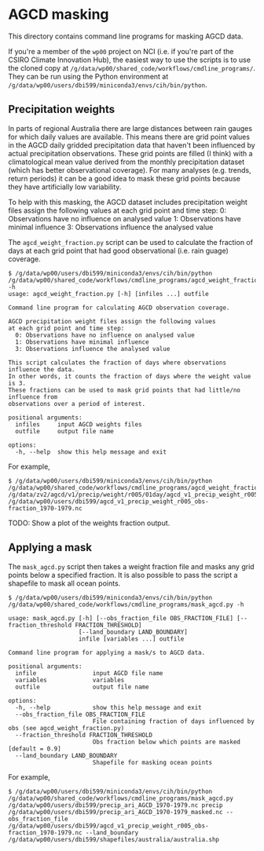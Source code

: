 # AGCD masking

This directory contains command line programs for masking AGCD data.

If you're a member of the `wp00` project on NCI
(i.e. if you're part of the CSIRO Climate Innovation Hub),
the easiest way to use the scripts is to use the cloned copy at `/g/data/wp00/shared_code/workflows/cmdline_programs/`.
They can be run using the Python environment at `/g/data/wp00/users/dbi599/miniconda3/envs/cih/bin/python`.


## Precipitation weights

In parts of regional Australia there are large distances between rain gauges
for which daily values are available.
This means there are grid point values in the AGCD daily gridded precipitation data
that haven't been influenced by actual precipitation observations.
These grid points are filled (I think) with a climatological mean value
derived from the monthly precipitation dataset (which has better observational coverage).
For many analyses (e.g. trends, return periods) it can be a good idea to mask these grid points
because they have artificially low variability.

To help with this masking,
the AGCD dataset includes precipitation weight files assign the following values
at each grid point and time step:
  0: Observations have no influence on analysed value
  1: Observations have minimal influence
  3: Observations influence the analysed value

The `agcd_weight_fraction.py` script can be used to calculate the fraction of days at each grid point
that had good observational (i.e. rain guage) coverage.

```
$ /g/data/wp00/users/dbi599/miniconda3/envs/cih/bin/python /g/data/wp00/shared_code/workflows/cmdline_programs/agcd_weight_fraction.py -h
usage: agcd_weight_fraction.py [-h] [infiles ...] outfile

Command line program for calculating AGCD observation coverage.

AGCD precipitation weight files assign the following values
at each grid point and time step:
  0: Observations have no influence on analysed value
  1: Observations have minimal influence
  3: Observations influence the analysed value

This script calculates the fraction of days where observations influence the data.
In other words, it counts the fraction of days where the weight value is 3.
These fractions can be used to mask grid points that had little/no influence from
observations over a period of interest. 

positional arguments:
  infiles     input AGCD weights files
  outfile     output file name

options:
  -h, --help  show this help message and exit
```

For example, 

```
$ /g/data/wp00/users/dbi599/miniconda3/envs/cih/bin/python /g/data/wp00/shared_code/workflows/cmdline_programs/agcd_weight_fraction.py /g/data/zv2/agcd/v1/precip/weight/r005/01day/agcd_v1_precip_weight_r005_daily_197*.nc /g/data/wp00/users/dbi599/agcd_v1_precip_weight_r005_obs-fraction_1970-1979.nc
```

TODO: Show a plot of the weights fraction output.


## Applying a mask

The `mask_agcd.py` script then takes a weight fraction file and masks any grid points below a specified fraction.
It is also possible to pass the script a shapefile to mask all ocean points.

```
$ /g/data/wp00/users/dbi599/miniconda3/envs/cih/bin/python /g/data/wp00/shared_code/workflows/cmdline_programs/mask_agcd.py -h
```

```
usage: mask_agcd.py [-h] [--obs_fraction_file OBS_FRACTION_FILE] [--fraction_threshold FRACTION_THRESHOLD]
                    [--land_boundary LAND_BOUNDARY]
                    infile [variables ...] outfile

Command line program for applying a mask/s to AGCD data.

positional arguments:
  infile                input AGCD file name
  variables             variables
  outfile               output file name

options:
  -h, --help            show this help message and exit
  --obs_fraction_file OBS_FRACTION_FILE
                        File containing fraction of days influenced by obs (see agcd_weight_fraction.py)
  --fraction_threshold FRACTION_THRESHOLD
                        Obs fraction below which points are masked [default = 0.9]
  --land_boundary LAND_BOUNDARY
                        Shapefile for masking ocean points
```

For example,

```
$ /g/data/wp00/users/dbi599/miniconda3/envs/cih/bin/python /g/data/wp00/shared_code/workflows/cmdline_programs/mask_agcd.py /g/data/wp00/users/dbi599/precip_ari_AGCD_1970-1979.nc precip /g/data/wp00/users/dbi599/precip_ari_AGCD_1970-1979_masked.nc --obs_fraction_file /g/data/wp00/users/dbi599/agcd_v1_precip_weight_r005_obs-fraction_1970-1979.nc --land_boundary /g/data/wp00/users/dbi599/shapefiles/australia/australia.shp
```

